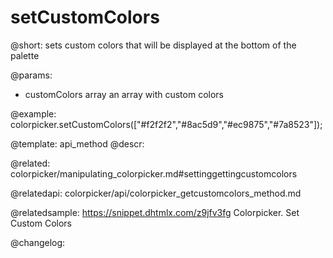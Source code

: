 setCustomColors
=============

@short: sets custom colors that will be displayed at the bottom of the palette


@params:
- customColors    array    an array with custom colors



@example:
colorpicker.setCustomColors(["#f2f2f2","#8ac5d9","#ec9875","#7a8523"]);


@template: api_method
@descr:

@related: colorpicker/manipulating_colorpicker.md#settinggettingcustomcolors

@relatedapi:
colorpicker/api/colorpicker_getcustomcolors_method.md

@relatedsample:
https://snippet.dhtmlx.com/z9jfv3fg	Colorpicker. Set Custom Colors

@changelog:


